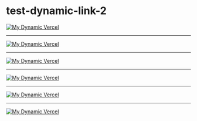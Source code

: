 # test-dynamic-link-2

<a href="https://test-vercel-git-feat-main-skeleton-moe-mizraks-projects.vercel.app/api?repo_url=https://github.com/moe-mizrak/test-dynamic-link-2" target="_blank">
  <img src="https://test-vercel-git-feat-main-skeleton-moe-mizraks-projects.vercel.app/api?repo_url=https://github.com/moe-mizrak/test-dynamic-link-2" alt="My Dynamic Vercel" />
</a>

-----------------------

<a href="https://test-vercel-git-feat-main-skeleton-moe-mizraks-projects.vercel.app/api?repo_url=https://github.com/moe-mizrak/validator-guard" target="_blank">
  <img src="https://test-vercel-git-feat-main-skeleton-moe-mizraks-projects.vercel.app/api?repo_url=https://github.com/moe-mizrak/validator-guard" alt="My Dynamic Vercel" />
</a>

-----------------------

<a href="https://test-vercel-git-feat-main-skeleton-moe-mizraks-projects.vercel.app/api?repo_url=https://github.com/moe-mizrak/transaction-builder" target="_blank">
  <img src="https://test-vercel-git-feat-main-skeleton-moe-mizraks-projects.vercel.app/api?repo_url=https://github.com/moe-mizrak/transaction-builder" alt="My Dynamic Vercel" />
</a>

-----------------------

<a href="https://test-vercel-git-feat-main-skeleton-moe-mizraks-projects.vercel.app/api?repo_url=https://github.com/moe-mizrak/aws-rekognition" target="_blank">
  <img src="https://test-vercel-git-feat-main-skeleton-moe-mizraks-projects.vercel.app/api?repo_url=https://github.com/moe-mizrak/aws-rekognition" alt="My Dynamic Vercel" />
</a>

-----------------------

<a href="https://test-vercel-git-feat-main-skeleton-moe-mizraks-projects.vercel.app/api?repo_url=https://github.com/moe-mizrak/chainable-transaction" target="_blank">
  <img src="https://test-vercel-git-feat-main-skeleton-moe-mizraks-projects.vercel.app/api?repo_url=https://github.com/moe-mizrak/chainable-transaction" alt="My Dynamic Vercel" />
</a>

-----------------------

<a href="https://test-vercel-git-feat-main-skeleton-moe-mizraks-projects.vercel.app/api?repo_url=https://github.com/moe-mizrak/validator-guard-core" target="_blank">
  <img src="https://test-vercel-git-feat-main-skeleton-moe-mizraks-projects.vercel.app/api?repo_url=https://github.com/moe-mizrak/validator-guard-core" alt="My Dynamic Vercel" />
</a>

